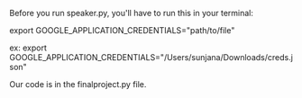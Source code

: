 Before you run speaker.py, you'll have to run this in your terminal:

export GOOGLE_APPLICATION_CREDENTIALS="path/to/file"

ex: export GOOGLE_APPLICATION_CREDENTIALS="/Users/sunjana/Downloads/creds.json"

Our code is in the finalproject.py file. 


